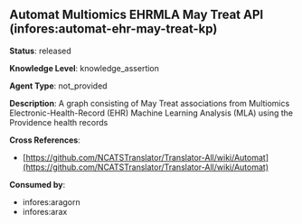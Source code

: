 [//]: # (DO NOT MANUALLY EDIT THIS FILE. IT IS GENERATED FROM A TEMPLATE.)

## Automat Multiomics EHRMLA May Treat API (infores:automat-ehr-may-treat-kp)

**Status**: released
  
**Knowledge Level**: knowledge_assertion
  
**Agent Type**: not_provided

**Description**: A graph consisting of May Treat associations from Multiomics Electronic-Health-Record (EHR) Machine Learning Analysis (MLA) using the Providence health records

**Cross References**:

- [https://github.com/NCATSTranslator/Translator-All/wiki/Automat](https://github.com/NCATSTranslator/Translator-All/wiki/Automat)


**Consumed by**:

- infores:aragorn
- infores:arax